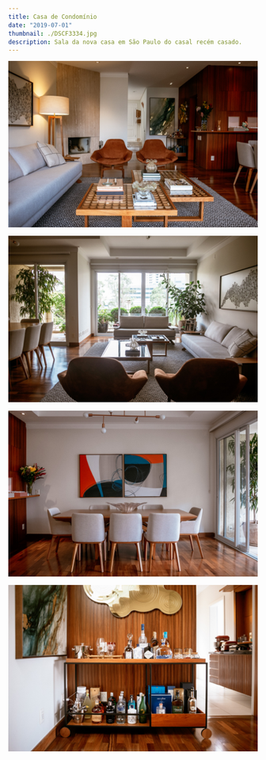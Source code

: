 ```yaml
---
title: Casa de Condomínio
date: "2019-07-01"
thumbnail: ./DSCF3334.jpg
description: Sala da nova casa em São Paulo do casal recém casado.
---
```


![Casa de condomíno](./DSCF3336.jpg)

![Casa de condomíno](./DSCF3330.jpg)

![Casa de condomíno](./DSCF3339.jpg)

![Casa de condomíno](./DSCF3329.jpg)

